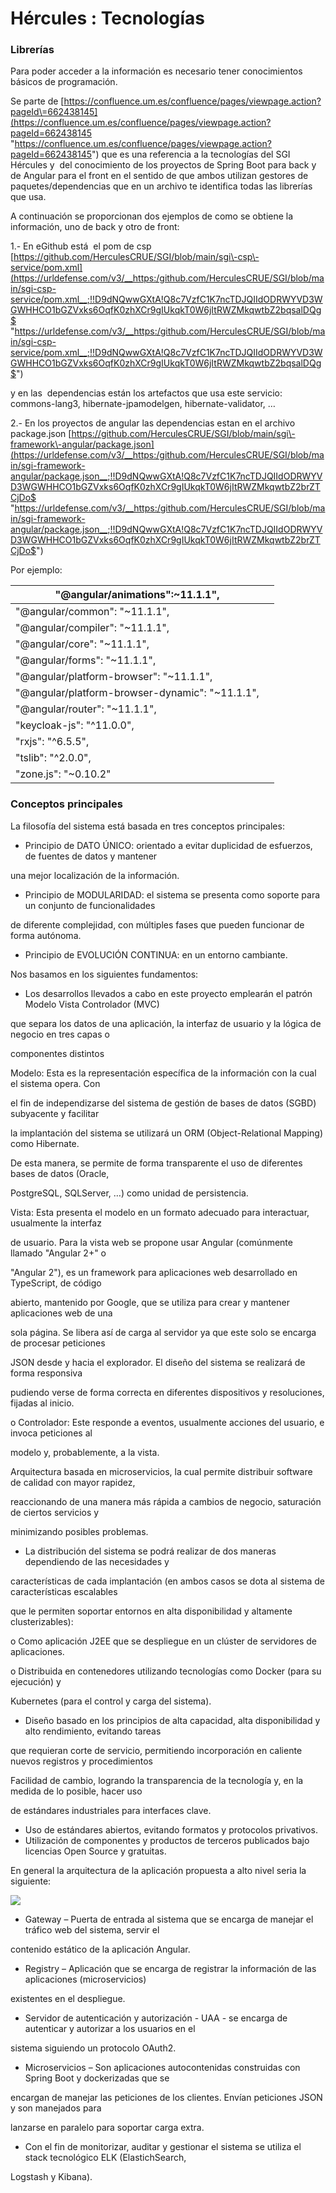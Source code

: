 # Hércules : Tecnologías



### **Librerías**

Para poder acceder a la información es necesario tener conocimientos básicos de programación.

Se parte de [https://confluence.um.es/confluence/pages/viewpage.action?pageId\=662438145](https://confluence.um.es/confluence/pages/viewpage.action?pageId=662438145 "https://confluence.um.es/confluence/pages/viewpage.action?pageId=662438145") que es una referencia a la tecnologías del SGI Hércules y  del conocimiento de los proyectos de Spring Boot para back y de Angular para el front en el sentido de que ambos utilizan gestores de paquetes/dependencias que en un archivo te identifica todas las librerías que usa.

A continuación se proporcionan dos ejemplos de como se obtiene la información, uno de back y otro de front:

1\.\- En eGithub está  el pom de csp [https://github.com/HerculesCRUE/SGI/blob/main/sgi\-csp\-service/pom.xml](https://urldefense.com/v3/__https:/github.com/HerculesCRUE/SGI/blob/main/sgi-csp-service/pom.xml__;!!D9dNQwwGXtA!Q8c7VzfC1K7ncTDJQIIdODRWYVD3WGWHHCO1bGZVxks6OqfK0zhXCr9gIUkqkT0W6jItRWZMkqwtbZ2bqsalDQg$ "https://urldefense.com/v3/__https:/github.com/HerculesCRUE/SGI/blob/main/sgi-csp-service/pom.xml__;!!D9dNQwwGXtA!Q8c7VzfC1K7ncTDJQIIdODRWYVD3WGWHHCO1bGZVxks6OqfK0zhXCr9gIUkqkT0W6jItRWZMkqwtbZ2bqsalDQg$")

y en las  dependencias están los artefactos que usa este servicio: commons\-lang3, hibernate\-jpamodelgen, hibernate\-validator, …

2\.\- En los proyectos de angular las dependencias estan en el archivo package.json [https://github.com/HerculesCRUE/SGI/blob/main/sgi\-framework\-angular/package.json](https://urldefense.com/v3/__https:/github.com/HerculesCRUE/SGI/blob/main/sgi-framework-angular/package.json__;!!D9dNQwwGXtA!Q8c7VzfC1K7ncTDJQIIdODRWYVD3WGWHHCO1bGZVxks6OqfK0zhXCr9gIUkqkT0W6jItRWZMkqwtbZ2brZTCjDo$ "https://urldefense.com/v3/__https:/github.com/HerculesCRUE/SGI/blob/main/sgi-framework-angular/package.json__;!!D9dNQwwGXtA!Q8c7VzfC1K7ncTDJQIIdODRWYVD3WGWHHCO1bGZVxks6OqfK0zhXCr9gIUkqkT0W6jItRWZMkqwtbZ2brZTCjDo$")

Por ejemplo:



| "@angular/animations":\~11\.1\.1", |  |
| --- | --- |
| "@angular/common": "\~11\.1\.1", | |
| "@angular/compiler": "\~11\.1\.1", | |
| "@angular/core": "\~11\.1\.1", | |
| "@angular/forms": "\~11\.1\.1", | |
| "@angular/platform\-browser": "\~11\.1\.1", | |
| "@angular/platform\-browser\-dynamic": "\~11\.1\.1", | |
| "@angular/router": "\~11\.1\.1", | |
| "keycloak\-js": "^11\.0\.0", | |
| "rxjs": "^6\.5\.5", | |
| "tslib": "^2\.0\.0", | |
| "zone.js": "\~0\.10\.2" | |

### Conceptos principales

La filosofía del sistema está basada en tres conceptos principales:

* Principio de DATO ÚNICO: orientado a evitar duplicidad de esfuerzos, de fuentes de datos y mantener

una mejor localización de la información.

* Principio de MODULARIDAD: el sistema se presenta como soporte para un conjunto de funcionalidades

de diferente complejidad, con múltiples fases que pueden funcionar de forma autónoma.

* Principio de EVOLUCIÓN CONTINUA: en un entorno cambiante.

Nos basamos en los siguientes fundamentos:

* Los desarrollos llevados a cabo en este proyecto emplearán el patrón Modelo Vista Controlador (MVC)

que separa los datos de una aplicación, la interfaz de usuario y la lógica de negocio en tres capas o

componentes distintos

Modelo: Esta es la representación específica de la información con la cual el sistema opera. Con

el fin de independizarse del sistema de gestión de bases de datos (SGBD) subyacente y facilitar

la implantación del sistema se utilizará un ORM (Object\-Relational Mapping) como Hibernate.

De esta manera, se permite de forma transparente el uso de diferentes bases de datos (Oracle,

PostgreSQL, SQLServer, …) como unidad de persistencia.

Vista: Esta presenta el modelo en un formato adecuado para interactuar, usualmente la interfaz

de usuario. Para la vista web se propone usar Angular (comúnmente llamado "Angular 2\+" o

"Angular 2"), es un framework para aplicaciones web desarrollado en TypeScript, de código

abierto, mantenido por Google, que se utiliza para crear y mantener aplicaciones web de una

sola página. Se libera así de carga al servidor ya que este solo se encarga de procesar peticiones

JSON desde y hacia el explorador. El diseño del sistema se realizará de forma responsiva

pudiendo verse de forma correcta en diferentes dispositivos y resoluciones, fijadas al inicio.

o Controlador: Este responde a eventos, usualmente acciones del usuario, e invoca peticiones al

modelo y, probablemente, a la vista.

Arquitectura basada en microservicios, la cual permite distribuir software de calidad con mayor rapidez,

reaccionando de una manera más rápida a cambios de negocio, saturación de ciertos servicios y

minimizando posibles problemas.

* La distribución del sistema se podrá realizar de dos maneras dependiendo de las necesidades y

características de cada implantación (en ambos casos se dota al sistema de características escalables

que le permiten soportar entornos en alta disponibilidad y altamente clusterizables):

o Como aplicación J2EE que se despliegue en un clúster de servidores de aplicaciones.

o Distribuida en contenedores utilizando tecnologías como Docker (para su ejecución) y

Kubernetes (para el control y carga del sistema).

* Diseño basado en los principios de alta capacidad, alta disponibilidad y alto rendimiento, evitando tareas

que requieran corte de servicio, permitiendo incorporación en caliente nuevos registros y procedimientos

Facilidad de cambio, logrando la transparencia de la tecnología y, en la medida de lo posible, hacer uso

de estándares industriales para interfaces clave.

* Uso de estándares abiertos, evitando formatos y protocolos privativos.
* Utilización de componentes y productos de terceros publicados bajo licencias Open Source y gratuitas.

En general la arquitectura de la aplicación propuesta a alto nivel seria la siguiente:

![](/attachments/662438145/662438156.png)

  


* Gateway – Puerta de entrada al sistema que se encarga de manejar el tráfico web del sistema, servir el

contenido estático de la aplicación Angular.

* Registry – Aplicación que se encarga de registrar la información de las aplicaciones (microservicios)

existentes en el despliegue.

* Servidor de autenticación y autorización \- UAA \- se encarga de autenticar y autorizar a los usuarios en el

sistema siguiendo un protocolo OAuth2\.

* Microservicios – Son aplicaciones autocontenidas construidas con Spring Boot y dockerizadas que se

encargan de manejar las peticiones de los clientes. Envían peticiones JSON y son manejados para

lanzarse en paralelo para soportar carga extra.

* Con el fin de monitorizar, auditar y gestionar el sistema se utiliza el stack tecnológico ELK (ElastichSearch,

Logstash y Kibana).





